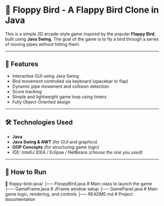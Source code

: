# 🐤 Floppy Bird - A Flappy Bird Clone in Java

This is a simple 2D arcade-style game inspired by the popular **Flappy Bird**, built using **Java Swing**. The goal of the game is to fly a bird through a series of moving pipes without hitting them.

---

## 🎯 Features

- Interactive GUI using Java Swing
- Bird movement controlled via keyboard (spacebar to flap)
- Dynamic pipe movement and collision detection
- Score tracking
- Simple and lightweight game loop using timers
- Fully Object-Oriented design

---

## 🛠️ Technologies Used

- **Java**
- **Java Swing & AWT** (for GUI and graphics)
- **OOP Concepts** (for structuring game logic)
- IDE: IntelliJ IDEA / Eclipse / NetBeans *(choose the one you used)*

---

## 🚀 How to Run

📁 floppy-bird-java/
├── FloopyBird.java        # Main class to launch the game
├── GameFrame.java         # JFrame window setup
├── GamePanel.java         # Main game logic, rendering, and controls
├── README.md              # Project documentation
